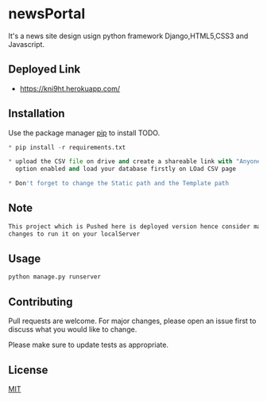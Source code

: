 # newsPortal

It's a news site design usign python framework Django,HTML5,CSS3 and Javascript.

## Deployed Link
* https://kni9ht.herokuapp.com/

## Installation

Use the package manager [pip](https://pip.pypa.io/en/stable/) to install TODO.

```python
* pip install -r requirements.txt

* upload the CSV file on drive and create a shareable link with "Anyone with the link" 
  option enabled and load your database firstly on LOad CSV page

* Don't forget to change the Static path and the Template path
```

## Note

```bash
This project which is Pushed here is deployed version hence consider making necessary 
changes to run it on your localServer
```

## Usage

```python
python manage.py runserver
```

## Contributing
Pull requests are welcome. For major changes, please open an issue first to discuss what you would like to change.

Please make sure to update tests as appropriate.

## License
[MIT](https://choosealicense.com/licenses/mit/)
